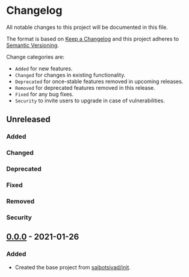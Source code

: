 # Changelog

All notable changes to this project will be documented in this file.

The format is based on [Keep a Changelog](http://keepachangelog.com/en/1.0.0/)
and this project adheres to [Semantic Versioning](http://semver.org/spec/v2.0.0.html).

Change categories are:

* `Added` for new features.
* `Changed` for changes in existing functionality.
* `Deprecated` for once-stable features removed in upcoming releases.
* `Removed` for deprecated features removed in this release.
* `Fixed` for any bug fixes.
* `Security` to invite users to upgrade in case of vulnerabilities.

## Unreleased
### Added
### Changed
### Deprecated
### Fixed
### Removed
### Security

## [0.0.0](https://github.com/saibotsivad/mongodb-local-data-api/tree/v0.0.0) - 2021-01-26
### Added
- Created the base project from [saibotsivad/init](https://github.com/saibotsivad/init).

[0.0.1]: https://github.com/saibotsivad/mongodb-local-data-api/compare/v0.0.0...v0.0.1
